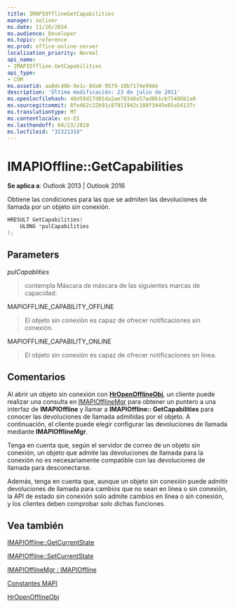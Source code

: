 ```yaml
---
title: IMAPIOfflineGetCapabilities
manager: soliver
ms.date: 11/16/2014
ms.audience: Developer
ms.topic: reference
ms.prod: office-online-server
localization_priority: Normal
api_name:
- IMAPIOffline.GetCapabilities
api_type:
- COM
ms.assetid: aa8dc48b-9e1c-8da0-9579-10b7174e99de
description: 'Última modificación: 23 de julio de 2011'
ms.openlocfilehash: 48d59d17d81da2ae78348a57ad8b1cb75486b1a0
ms.sourcegitcommit: 8fe462c32b91c87911942c188f3445e85a54137c
ms.translationtype: MT
ms.contentlocale: es-ES
ms.lasthandoff: 04/23/2019
ms.locfileid: "32321318"
---
```

# <a name="imapiofflinegetcapabilities"></a>IMAPIOffline::GetCapabilities

  
  
**Se aplica a**: Outlook 2013 | Outlook 2016 
  
Obtiene las condiciones para las que se admiten las devoluciones de llamada por un objeto sin conexión.
  
```cpp
HRESULT GetCapabilities( 
    ULONG *pulCapabilities 
);
```

## <a name="parameters"></a>Parameters

 _pulCapablities_
  
> contempla Máscara de máscara de las siguientes marcas de capacidad:
    
MAPIOFFLINE_CAPABILITY_OFFLINE
  
> El objeto sin conexión es capaz de ofrecer notificaciones sin conexión.
    
MAPIOFFLINE_CAPABILITY_ONLINE
  
> El objeto sin conexión es capaz de ofrecer notificaciones en línea.
    
## <a name="remarks"></a>Comentarios

Al abrir un objeto sin conexión con **[HrOpenOfflineObj](hropenofflineobj.md)**, un cliente puede realizar una consulta en [IMAPIOfflineMgr](imapiofflinemgrimapioffline.md) para obtener un puntero a una interfaz de **IMAPIOffline** y llamar a **IMAPIOffline:: GetCapabilities** para conocer las devoluciones de llamada admitidas por el objeto. A continuación, el cliente puede elegir configurar las devoluciones de llamada mediante **IMAPIOfflineMgr**.
  
Tenga en cuenta que, según el servidor de correo de un objeto sin conexión, un objeto que admite las devoluciones de llamada para la conexión no es necesariamente compatible con las devoluciones de llamada para desconectarse.
  
Además, tenga en cuenta que, aunque un objeto sin conexión puede admitir devoluciones de llamada para cambios que no sean en línea o sin conexión, la API de estado sin conexión solo admite cambios en línea o sin conexión, y los clientes deben comprobar solo dichas funciones.
  
## <a name="see-also"></a>Vea también



[IMAPIOffline::GetCurrentState](imapioffline-getcurrentstate.md)
  
[IMAPIOffline::SetCurrentState](imapioffline-setcurrentstate.md)
  
[IMAPIOfflineMgr : IMAPIOffline](imapiofflinemgrimapioffline.md)


[Constantes MAPI](mapi-constants.md)
  
[HrOpenOfflineObj](hropenofflineobj.md)

